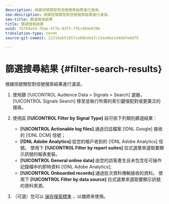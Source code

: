 ```yaml
---
description: 根據信號類型對信號搜索結果進行濾波。
seo-description: 根據信號類型對信號搜索結果進行濾波。
seo-title: 篩選搜尋結果
title: 篩選搜尋結果
uuid: 7b764a5d-f8ae-4f7b-83f5-7f6c40de639b
translation-type: tm+mt
source-git-commit: 12216ab5105fce80b4b47c31ee6be144ddfe8df9

---
```



# 篩選搜尋結果 {#filter-search-results}

根據信號類型對信號搜索結果進行濾波。

1. 使用篩 [!UICONTROL Audience Data > Signals > Search] 選器， [!UICONTROL Signals Search] 移至並執行所需的索引鍵值配對或更廣泛的搜尋。
1. 使用區 **[!UICONTROL Filter by Signal Type]** 段可依下列類別篩選結果：

   * **[!UICONTROL Actionable log files]**:通過日誌檔案 [!DNL Google] 接收的 [!DNL DCM] 信號；
   * **[!DNL Adobe Analytics]**:從您的帳戶收到的 [!DNL Adobe Analytics] 信號。 使用下 **[!UICONTROL Filter by report suites]** 拉式選單來選取要顯示訊號的報表套裝。
   * **[!UICONTROL General online data]**:由您的訪客產生且未包含在可操作記錄檔中的即時資料 [!DNL Adobe Analytics];
   * **[!UICONTROL Onboarded records]**:通過批次資料傳輸接收的資料。 使用下 **[!UICONTROL Filter by data source]** 拉式選單來選取要顯示訊號的資料來源。

1. （可選）您可以 [保存搜索標準](../../../features/data-explorer/data-explorer-signals-search/data-explorer-save-search.md) ，以備將來使用。
